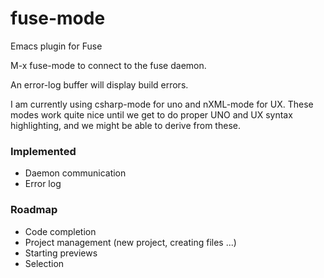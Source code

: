 # fuse-mode
Emacs plugin for Fuse

M-x fuse-mode to connect to the fuse daemon.

An error-log buffer will display build errors.

I am currently using csharp-mode for uno and nXML-mode for UX.
These modes work quite nice until we get to do proper UNO and UX syntax highlighting, and we might be able
to derive from these.


### Implemented

- Daemon communication
- Error log

### Roadmap

- Code completion
- Project management (new project, creating files ...)
- Starting previews
- Selection
